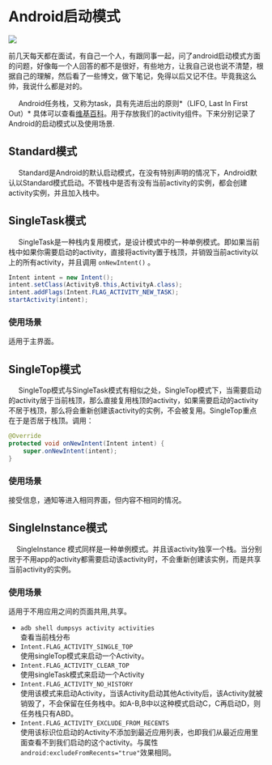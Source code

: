# Android启动模式

![](https://mmbiz.qpic.cn/mmbiz_gif/v67afFKwjvKcFRJuaYtJibZ6KAewovGdXMgQOz1eCttN2HbPc4xBWl9iavoyok3hxSh4PbWRMaWZIuJhbNlhibAlg/640?wx_fmt=gif)

 前几天每天都在面试，有自己一个人，有跟同事一起，问了android启动模式方面的问题，好像每一个人回答的都不是很好，有些地方，让我自己说也说不清楚，根据自己的理解，然后看了一些博文，做下笔记，免得以后又记不住。毕竟我这么帅，我说什么都是对的。

&nbsp;&nbsp;&nbsp;&nbsp; Android任务栈，又称为task，具有先进后出的原则*（LIFO, Last In First Out）* 具体可以查看[维基百科](https://zh.wikipedia.org/wiki/%E5%A0%86%E6%A0%88)。用于存放我们的activity组件。下来分别记录了Android的启动模式以及使用场景.
<!--more-->

## Standard模式

&nbsp;&nbsp;&nbsp;&nbsp; Standard是Android的默认启动模式，在没有特别声明的情况下，Android默认以Standard模式启动。不管栈中是否有没有当前activity的实例，都会创建activity实例，并且加入栈中。


## SingleTask模式

&nbsp;&nbsp;&nbsp;&nbsp; SingleTask是一种栈内复用模式，是设计模式中的一种单例模式。即如果当前栈中如果你需要启动的activity，直接将activity置于栈顶，并销毁当前activity以上的所有activity，并且调用 `onNewIntent()` 。

```Java
Intent intent = new Intent();
intent.setClass(ActivityB.this,ActivityA.class);
intent.addFlags(Intent.FLAG_ACTIVITY_NEW_TASK);
startActivity(intent);
```

### 使用场景
适用于主界面。

## SingleTop模式
&nbsp;&nbsp;&nbsp;&nbsp; SingleTop模式与SingleTask模式有相似之处，SingleTop模式下，当需要启动的activity居于当前栈顶，那么直接复用栈顶的activity，如果需要启动的activity不居于栈顶，那么将会重新创建该activity的实例，不会被复用。SingleTop重点在于是否居于栈顶。调用：
```java
@Override
protected void onNewIntent(Intent intent) {
    super.onNewIntent(intent);
}
```

### 使用场景
接受信息，通知等进入相同界面，但内容不相同的情况。

## SingleInstance模式
&nbsp;&nbsp;&nbsp;&nbsp;SingleInstance 模式同样是一种单例模式。并且该activity独享一个栈。当分别居于不用app的activity都需要启动该activity时，不会重新创建该实例，而是共享当前activity的实例。

### 使用场景
适用于不用应用之间的页面共用,共享。

- `adb shell dumpsys activity activities`</br>
  查看当前栈分布
- `Intent.FLAG_ACTIVITY_SINGLE_TOP`</br>
  使用singleTop模式来启动一个Activity。
- `Intent.FLAG_ACTIVITY_CLEAR_TOP`</br>
  使用singleTask模式来启动一个Activity
- `Intent.FLAG_ACTIVITY_NO_HISTORY`</br>
  使用该模式来启动Activity，当该Activity启动其他Activity后，该Activity就被销毁了，不会保留在任务栈中。如A-B,B中以这种模式启动C，C再启动D，则任务栈只有ABD。
- `Intent.FLAG_ACTIVITY_EXCLUDE_FROM_RECENTS`</br>
  使用该标识位启动的Activity不添加到最近应用列表，也即我们从最近应用里面查看不到我们启动的这个activity。与属性`android:excludeFromRecents="true"`效果相同。
